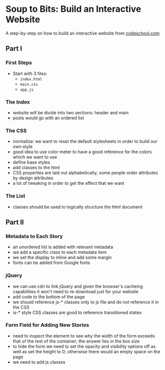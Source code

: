 # Soup to Bits: Build an Interactive Website

A step-by-step on how to build an interactive website from [codeschool.com](https://www.codeschool.com/screencasts/build-an-interactive-website-part-1)

## Part I

### First Steps

-  Start with 3 files:
    -   `index.html`
    -   `main.css`
    -   `app.js`

### The Index

-   website will be divide into two sections: header and main
-   posts would go with an ordered list

### The CSS

-  normalize: we want to reset the default stylesheets in order to build our own style
-  good idea to use color meter to have a good reference for the colors which we want to use
-  define base styles
-  add classes to the html
-  CSS properties are laid out alphabetically; some people order attributes by design attributes
-  a lot of tweaking in order to get the effect that we want

### The List

-  classes should be used to logically structure the html document

## Part II

### Metadata to Each Story

-   an unordered list is added with relevant metadata
-   we add a specific class to each metadata item
-   we set the display to inline and add some margin
-   fonts can be added from Google fonts

### jQuery

-   we can use cdn to link jQuery and given the browser's cacheing capabilities it won't need to re-download just for your website
-   add code to the bottom of the page
-   we should reference js-* classes only to js file and do not reference it in the CSS
-   is-* style CSS classes are good to reference transitioned states

### Form Field for Adding New Stories

-   need to inspect the element to see why the width of the form exceeds that of the rest of the container; the answer lies in the box size
-   to hide the form we need to set the opacity and visibility options off as well as set the height to 0; otherwise there would an empty space on the page
-   we need to add js classes
